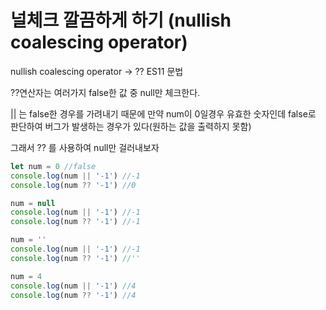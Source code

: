 # 널체크 깔끔하게 하기 (nullish coalescing operator)


nullish coalescing operator -> ?? ES11 문법

??연산자는 여러가지 false한 값 중 null만 체크한다.

|| 는 false한 경우를 가려내기 때문에 만약 num이 0일경우 유효한 숫자인데 false로 판단하여 버그가 발생하는 경우가 있다(원하는 값을 출력하지 못함)

그래서 ?? 를 사용하여 null만 걸러내보자
```js
let num = 0 //false
console.log(num || '-1') //-1
console.log(num ?? '-1') //0 

num = null
console.log(num || '-1') //-1
console.log(num ?? '-1') //-1

num = ''
console.log(num || '-1') //-1
console.log(num ?? '-1') //''

num = 4 
console.log(num || '-1') //4
console.log(num ?? '-1') //4
```